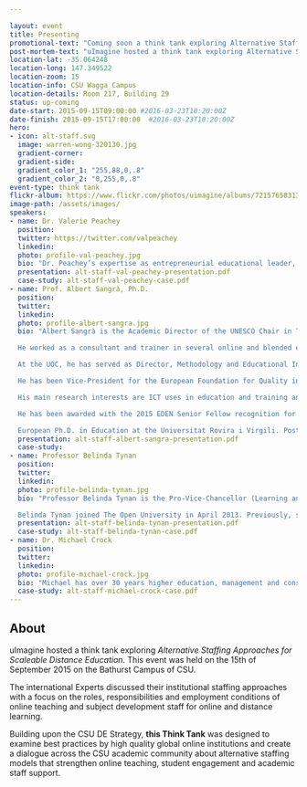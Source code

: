 ```yaml
---

layout: event
title: Presenting
promotional-text: "Coming soon a think tank exploring Alternative Staffing Approaches for Scaleable Distance Education."
post-mortem-text: "uImagine hosted a think tank exploring Alternative Staffing Approaches for Scaleable Distance Education."
location-lat: -35.064248
location-long: 147.349522
location-zoom: 15
location-info: CSU Wagga Campus
location-details: Room 217, Building 29
status: up-coming
date-start: 2015-09-15T09:00:00 #2016-03-23T10:20:00Z
date-finish: 2015-09-15T17:00:00  #2016-03-23T10:20:00Z
hero:
- icon: alt-staff.svg
  image: warren-wong-320130.jpg
  gradient-corner:
  gradient-side:
  gradient_color_1: "255,88,0,.8"
  gradient_color_2: "0,255,0,.8"
event-type: think tank
flickr-album: https://www.flickr.com/photos/uimagine/albums/72157658313869110
image-path: /assets/images/
speakers:
- name: Dr. Valerie Peachey
  position:
  twitter: https://twitter.com/valpeachey
  linkedin:
  photo: profile-val-peachey.jpg
  bio: "Dr. Peachey’s expertise as entrepreneurial educational leader, spans over 25 years in Canada’s Public Post Secondary Sector, where she has often created/initiated new and innovative programs. Her expertise combines “an eye on the bottom line” with online education, credential development, faculty training, and leadership. Her diverse set of skills support the foundation of a quality educational experience for students. She is often asked to present nationally and internationally on leadership, sustainability scalability models in online education, online faculty development and motivating teams in the virtual world. Noted for her infectious enthusiasm, and Dr. Peachey believes in education as a transformative agent, that creates opportunities individuals to reach their potential through open and flexible access."
  presentation: alt-staff-val-peachey-presentation.pdf
  case-study: alt-staff-val-peachey-case.pdf
- name: Prof. Albert Sangrà, Ph.D.
  position:
  twitter:
  linkedin:
  photo: profile-albert-sangra.jpg
  bio: "Albert Sangrà is the Academic Director of the UNESCO Chair in Technology and Education for Social Change at the Open University of Catalonia. He is a researcher at the Edul@b research group and full professor at the Psychology and Educational Sciences Department.

  He worked as a consultant and trainer in several online and blended education projects in Europe, the United States, Asia, and Australia, focusing on implementation strategies for the use of technology in teaching and learning, particularly online education and its quality. He has also served as a consultant for the World Bank Institute.

  At the UOC, he has served as Director, Methodology and Educational Innovation until 2004, being in charge of the educational model of the university; Director of the M.Sc. program in Education and ICT (e-learning) (2006-2012), and Director of the eLearn Center at UOC (2012-2014).

  He has been Vice-President for the European Foundation for Quality in E-Learning (EFQUEL) (2011-2014), and member of the Executive Committee of the European Distance and E-learning Network (EDEN) (2003-2009). He also served in the Advisory Board of the Portugal’s Universidade Aberta.

  His main research interests are ICT uses in education and training and, particularly, the policies, organization, management and leadership of e-learning implementation, and its quality assurance, and the professional development for online teaching.

  He has been awarded with the 2015 EDEN Senior Fellow recognition for having demonstrated excellence in professional practice in Open, Distance and E-Learning, and with the 2015 Award of Excellence in E-Learning from the World Education Congress.

  European Ph.D. in Education at the Universitat Rovira i Virgili. Postgraduate in Applications of Information Technology in ODE at The Open University of the UK, and Diploma on Strategic Use of IT in Education at Harvard University. BA in Education at the Universitat de Barcelona."
  presentation: alt-staff-albert-sangra-presentation.pdf
  case-study:
- name: Professor Belinda Tynan
  position:
  twitter:
  linkedin:
  photo: profile-belinda-tynan.jpg
  bio: "Professor Belinda Tynan is the Pro-Vice-Chancellor (Learning and Innovation) and a Professor of Higher Education at the Open University, UK. Reporting to the Vice-Chancellor, the Pro-Vice-Chancellor for Learning and Innovation contributes to the strategic vision and mission of the University and has a focus on supporting student success by providing executive leadership in the areas of innovation, strategy and policy development, production, informal learning and research and scholarship in technology enhanced learning. The PVC (LI) is Chair of the Education Committee amongst others and is a driver of initiatives relating to learning and innovation. The role interacts across the University faculties, institutes and supporting portfolios.

  Belinda Tynan joined The Open University in April 2013. Previously, she was Pro-Vice-Chancellor Learning, Teaching and Quality at the University of Southern Queensland, Australia. She has a doctorate in education from the University of Western Australia and is an active researcher with expertise in technology enhanced learning, staff development and scholarship and learning and teaching pedagogy. She has 70 peer reviewed articles, books and book chapters and in excess 3000 views and more than 2500 downloads on ResearchGate. She is a frequently invited speaker, experienced postgraduate supervisor and has more than thirty years of experience in the education sector in Australia, New Zealand, Singapore and the UK. She has significant executive level leadership and management experience and was recently awarded her Principal Fellowship of the Higher Education Academy (UK). She has a doctorate from the University of Western Australia, several postgraduate certificates from the University of Melbourne and Australian Catholic University in education, curriculum and higher education and a Masters in online learning."
  presentation: alt-staff-belinda-tynan-presentation.pdf
  case-study: alt-staff-belinda-tynan-case.pdf
- name: Dr. Michael Crock
  position:
  twitter:
  linkedin:
  photo: profile-michael-crock.jpg
  bio: "Michael has over 30 years higher education, management and consulting experience, including extensive involvement in the strategic development and operationalization of teaching and learning initiatives across multiple organisations, significant involvement with the commercialisation of higher education products and services, as well as additional relevant professional work experience in industry and working with local, state and federal government organisations. Michael has held senior academic and management positions at The University of Queensland, Central Queensland University, Griffith University, Open Universities Australia, and most recently at the University of New England as the Pro Vice Chancellor Educational Innovation and International. He has also served as the CEO of STARLIT, one of six original Australian national co-operative multimedia companies initially established under federal government funding."
  case-study: alt-staff-michael-crock-case.pdf  
---
```


## About

uImagine hosted a think tank exploring *Alternative Staffing Approaches for Scaleable Distance Education*. This event was held on the 15th of September 2015 on the Bathurst Campus of CSU.

The international Experts discussed their institutional staffing approaches with a focus on the roles, responsibilities and employment conditions of online teaching and subject development staff for online and distance learning.

Building upon the CSU DE Strategy, **this Think Tank** was designed to examine best practices by high quality global online institutions and create a dialogue across the CSU academic community about alternative staffing models that strengthen online teaching, student engagement and academic staff support.
